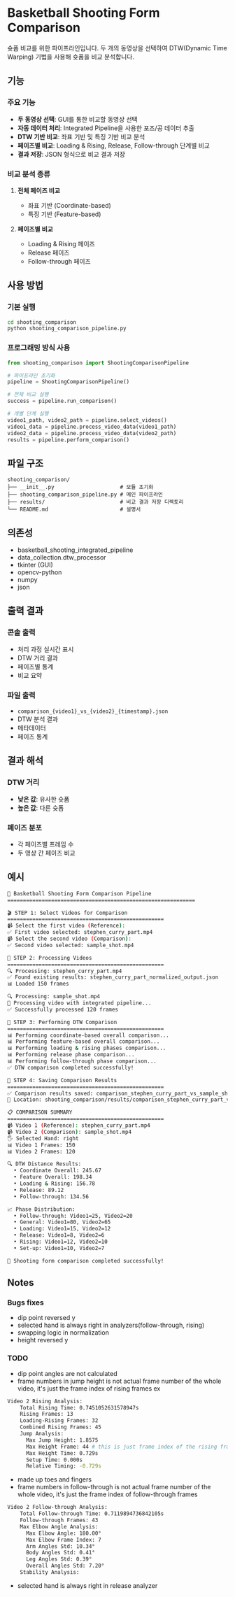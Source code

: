 # Basketball Shooting Form Comparison

슛폼 비교를 위한 파이프라인입니다. 두 개의 동영상을 선택하여 DTW(Dynamic Time Warping) 기법을 사용해 슛폼을 비교 분석합니다.

## 기능

### 주요 기능
- **두 동영상 선택**: GUI를 통한 비교할 동영상 선택
- **자동 데이터 처리**: Integrated Pipeline을 사용한 포즈/공 데이터 추출
- **DTW 기반 비교**: 좌표 기반 및 특징 기반 비교 분석
- **페이즈별 비교**: Loading & Rising, Release, Follow-through 단계별 비교
- **결과 저장**: JSON 형식으로 비교 결과 저장

### 비교 분석 종류
1. **전체 페이즈 비교**
   - 좌표 기반 (Coordinate-based)
   - 특징 기반 (Feature-based)

2. **페이즈별 비교**
   - Loading & Rising 페이즈
   - Release 페이즈
   - Follow-through 페이즈

## 사용 방법

### 기본 실행
```bash
cd shooting_comparison
python shooting_comparison_pipeline.py
```

### 프로그래밍 방식 사용
```python
from shooting_comparison import ShootingComparisonPipeline

# 파이프라인 초기화
pipeline = ShootingComparisonPipeline()

# 전체 비교 실행
success = pipeline.run_comparison()

# 개별 단계 실행
video1_path, video2_path = pipeline.select_videos()
video1_data = pipeline.process_video_data(video1_path)
video2_data = pipeline.process_video_data(video2_path)
results = pipeline.perform_comparison()
```

## 파일 구조

```
shooting_comparison/
├── __init__.py                     # 모듈 초기화
├── shooting_comparison_pipeline.py # 메인 파이프라인
├── results/                        # 비교 결과 저장 디렉토리
└── README.md                       # 설명서
```

## 의존성

- basketball_shooting_integrated_pipeline
- data_collection.dtw_processor
- tkinter (GUI)
- opencv-python
- numpy
- json

## 출력 결과

### 콘솔 출력
- 처리 과정 실시간 표시
- DTW 거리 결과
- 페이즈별 통계
- 비교 요약

### 파일 출력
- `comparison_{video1}_vs_{video2}_{timestamp}.json`
- DTW 분석 결과
- 메타데이터
- 페이즈 통계

## 결과 해석

### DTW 거리
- **낮은 값**: 유사한 슛폼
- **높은 값**: 다른 슛폼

### 페이즈 분포
- 각 페이즈별 프레임 수
- 두 영상 간 페이즈 비교

## 예시

```bash
🏀 Basketball Shooting Form Comparison Pipeline
============================================================

🎬 STEP 1: Select Videos for Comparison
==================================================
📹 Select the first video (Reference):
✅ First video selected: stephen_curry_part.mp4
📹 Select the second video (Comparison):
✅ Second video selected: sample_shot.mp4

🔄 STEP 2: Processing Videos
==================================================
🔍 Processing: stephen_curry_part.mp4
✅ Found existing results: stephen_curry_part_normalized_output.json
📊 Loaded 150 frames

🔍 Processing: sample_shot.mp4
🚀 Processing video with integrated pipeline...
✅ Successfully processed 120 frames

🔄 STEP 3: Performing DTW Comparison
==================================================
📊 Performing coordinate-based overall comparison...
📊 Performing feature-based overall comparison...
📊 Performing loading & rising phases comparison...
📊 Performing release phase comparison...
📊 Performing follow-through phase comparison...
✅ DTW comparison completed successfully!

💾 STEP 4: Saving Comparison Results
==================================================
✅ Comparison results saved: comparison_stephen_curry_part_vs_sample_shot_20250801_232600.json
📁 Location: shooting_comparison/results/comparison_stephen_curry_part_vs_sample_shot_20250801_232600.json

📋 COMPARISON SUMMARY
==================================================
📹 Video 1 (Reference): stephen_curry_part.mp4
📹 Video 2 (Comparison): sample_shot.mp4
🖐 Selected Hand: right
📊 Video 1 Frames: 150
📊 Video 2 Frames: 120

🔍 DTW Distance Results:
  • Coordinate Overall: 245.67
  • Feature Overall: 198.34
  • Loading & Rising: 156.78
  • Release: 89.12
  • Follow-through: 134.56

📈 Phase Distribution:
  • Follow-through: Video1=25, Video2=20
  • General: Video1=80, Video2=65
  • Loading: Video1=15, Video2=12
  • Release: Video1=8, Video2=6
  • Rising: Video1=12, Video2=10
  • Set-up: Video1=10, Video2=7

🎉 Shooting form comparison completed successfully!
```

## Notes

### Bugs fixes

* dip point reversed y
* selected hand is always right in analyzers(follow-through, rising)
* swapping logic in normalization
* height reversed y

### TODO 
* dip point angles are not calculated
* frame numbers in jump height is not actual frame number of the whole video, it's just the frame index of rising frames
ex
```bash
Video 2 Rising Analysis:
    Total Rising Time: 0.7451052631578947s
    Rising Frames: 13
    Loading-Rising Frames: 32
    Combined Rising Frames: 45
    Jump Analysis:
      Max Jump Height: 1.8575
      Max Height Frame: 44 # this is just frame index of the rising frames
      Max Height Time: 0.729s
      Setup Time: 0.000s
      Relative Timing: -0.729s
```
* made up toes and fingers
* frame numbers in follow-through is not actual frame number of the whole video, it's just the frame index of follow-through frames
```bash
Video 2 Follow-through Analysis:
    Total Follow-through Time: 0.7119894736842105s
    Follow-through Frames: 43
    Max Elbow Angle Analysis:
      Max Elbow Angle: 180.00°
      Max Elbow Frame Index: 7
      Arm Angles Std: 10.34°
      Body Angles Std: 0.41°
      Leg Angles Std: 0.39°
      Overall Angles Std: 7.20°
    Stability Analysis:
```
* selected hand is always right in release analyzer